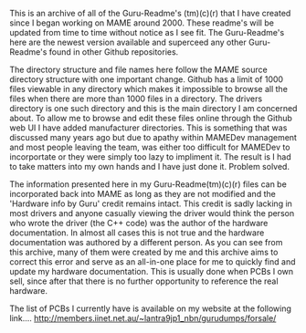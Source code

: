 This is an archive of all of the Guru-Readme's (tm)(c)(r) that I have created since I began working on MAME around 2000. These readme's will be updated from time to time without notice as I see fit. The Guru-Readme's here are the newest version available and superceed any other Guru-Readme's found in other Github repositories.

The directory structure and file names here follow the MAME source directory structure with one important change. Github has a limit of 1000 files viewable in any directory which makes it impossible to browse all the files when there are more than 1000 files in a directory. The drivers directory is one such directory and this is the main directory I am concerned about. To allow me to browse and edit these files online through the Github web UI I have added manufacturer directories. This is something that was discussed many years ago but due to apathy within MAMEDev management and most people leaving the team, was either too difficult for MAMEDev to incorportate or they were simply too lazy to impliment it. The result is I had to take matters into my own hands and I have just done it. Problem solved.

The information presented here in my Guru-Readme(tm)(c)(r) files can be incorporated back into MAME as long as they are not modified and the 'Hardware info by Guru' credit remains intact. This credit is sadly lacking in most drivers and anyone casually viewing the driver would think the person who wrote the driver (the C++ code) was the author of the hardware documentation. In almost all cases this is not true and the hardware documentation was authored by a different person. As you can see from this archive, many of them were created by me and this archive aims to correct this error and serve as an all-in-one place for me to quickly find and update my hardware documentation. This is usually done when PCBs I own sell, since after that there is no further opportunity to reference the real hardware.

The list of PCBs I currently have is available on my website at the following link....
http://members.iinet.net.au/~lantra9jp1_nbn/gurudumps/forsale/


